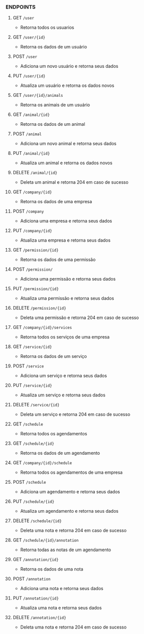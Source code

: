 ### ENDPOINTS

1. GET ```/user```
   - Retorna todos os usuarios

2. GET ```/user/{id}```
   - Retorna os dados de um usuário

3. POST ```/user```
   - Adiciona um novo usuário e retorna seus dados

4. PUT ```/user/{id}```
   - Atualiza um usuário e retorna os dados novos

5. GET ```/user/{id}/animals```
   - Retorna os animais de um usuário

6. GET ```/animal/{id}```
   - Retorna os dados de um animal

7. POST ```/animal```
   - Adiciona um novo animal e retorna seus dados

8. PUT ```/animal/{id}```
   - Atualiza um animal e retorna os dados novos

9. DELETE ```/animal/{id}```
   - Deleta um animal e retorna 204 em caso de sucesso

10. GET ```/company/{id}```
    - Retorna os dados de uma empresa

11. POST ```/company```
    - Adiciona uma empresa e retorna seus dados
    
12. PUT ```/company/{id}```
    - Atualiza uma empresa e retorna seus dados

13. GET ```/permission/{id}```
    - Retorna os dados de uma permissão

14. POST ```/permission/```
    - Adiciona uma permissão e retorna seus dados

15. PUT ```/permission/{id}```
    - Atualiza uma permissão e retorna seus dados

16. DELETE ```/permission/{id}```
    - Deleta uma permissão e retorna 204 em caso de sucesso

17. GET ```/company/{id}/services```
    - Retorna todos os serviços de uma empresa

18. GET ```/service/{id}```
    - Retorna os dados de um serviço

19. POST ```/service```
    - Adiciona um serviço e retorna seus dados

20. PUT ```/service/{id}```
    - Atualiza um serviço e retorna seus dados

21. DELETE ```/service/{id}```
    - Deleta um serviço e retorna 204 em caso de sucesso

22. GET ```/schedule```
    - Retorna todos os agendamentos

23. GET ```/schedule/{id}```
    - Retorna os dados de um agendamento

24. GET ```/company/{id}/schedule```
    - Retorna todos os agendamentos de uma empresa

25. POST ```/schedule```
    - Adiciona um agendamento e retorna seus dados

26. PUT ```/schedule/{id}```
    - Atualiza um agendamento e retorna seus dados

27. DELETE ```/schedule/{id}```
    - Deleta uma nota e retorna 204 em caso de sucesso

28. GET ```/schedule/{id}/annotation```
    - Retorna todas as notas de um agendamento

29. GET ```/annotation/{id}```
    - Retorna os dados de uma nota

30. POST ```/annotation```
    - Adiciona uma nota e retorna seus dados

31. PUT ```/annotation/{id}```
    - Atualiza uma nota e retorna seus dados

32. DELETE ```/annotation/{id}```
    - Deleta uma nota e retorna 204 em caso de sucesso